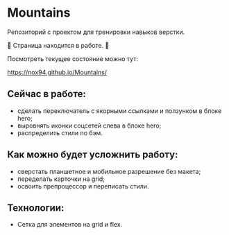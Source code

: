 # Mountains
Репозиторий с проектом для тренировки навыков верстки.

🍼 Страница находится в работе. 🍼

Посмотреть текущее состояние можно тут:

https://nox94.github.io/Mountains/

## Сейчас в работе:
- сделать переключатель с якорными ссылками и ползунком в блоке hero;
- выровнять иконки соцсетей слева в блоке hero;
- распределить стили по бэм.

## Как можно будет усложнить работу:
- сверстать планшетное и мобильное разрешение без макета;
- переделать карточки на grid;
- освоить препроцессор и переписать стили.

## Технологии:
- Сетка для элементов на grid и flex.
